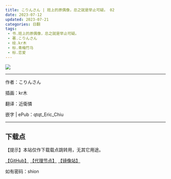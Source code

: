 ```yaml
---
title: こりんさん | 班上的原偶像，总之就是举止可疑。 02
date: 2023-07-12
updated: 2023-07-21
categories: 日翻
tags: 
 - 书.班上的原偶像，总之就是举止可疑。
 - 著.こりんさん
 - 绘.kr木
 - 标.青梅竹马
 - 标.恋爱
---
```


![](https://ghproxy.com/https://raw.githubusercontent.com/qtqtEricChiu/LightSnacks/master/pages/source/23/07/12/shion/cover.jpg)

---

作者：こりんさん

插画：kr木

翻译：近衛憐

嵌字 | ePub：qtqt_Eric_Chiu

---

## 下载点

【提示】本站仅作下载载点跳转用，无其它用途。

[【GitHub】](https://raw.githubusercontent.com/qtqtEricChiu/LightSnacks/master/pages/source/23/07/12/shion/%5Bunfinished%5D%5B%E3%81%93%E3%82%8A%E3%82%93%E3%81%95%E3%82%93%5D.%E7%8F%AD%E4%B8%8A%E7%9A%84%E5%8E%9F%E5%81%B6%E5%83%8F%EF%BC%8C%E6%80%BB%E4%B9%8B%E5%B0%B1%E6%98%AF%E4%B8%BE%E6%AD%A2%E5%8F%AF%E7%96%91.02.epub) [【代理节点】](https://ghproxy.com/https://github.com/qtqtEricChiu/LightSnacks/raw/master/pages/source/23/07/12/shion/%5Bunfinished%5D%5B%E3%81%93%E3%82%8A%E3%82%93%E3%81%95%E3%82%93%5D.%E7%8F%AD%E4%B8%8A%E7%9A%84%E5%8E%9F%E5%81%B6%E5%83%8F%EF%BC%8C%E6%80%BB%E4%B9%8B%E5%B0%B1%E6%98%AF%E4%B8%BE%E6%AD%A2%E5%8F%AF%E7%96%91.02.epub) [【镜像站】](https://hub.nuaa.cf/qtqtEricChiu/LightSnacks/raw/master/pages/source/23/07/12/shion/%5Bunfinished%5D%5B%E3%81%93%E3%82%8A%E3%82%93%E3%81%95%E3%82%93%5D.%E7%8F%AD%E4%B8%8A%E7%9A%84%E5%8E%9F%E5%81%B6%E5%83%8F%EF%BC%8C%E6%80%BB%E4%B9%8B%E5%B0%B1%E6%98%AF%E4%B8%BE%E6%AD%A2%E5%8F%AF%E7%96%91.02.epub)

如有密码：shion